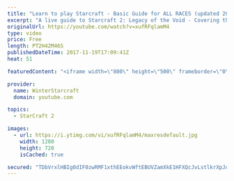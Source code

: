 ```yaml
---
title: "Learn to play Starcraft - Basic Guide for ALL RACES (updated 2017)"
excerpt: "A live guide to Starcraft 2: Legacy of the Void - Covering the basics and build orders for all of the races, and covering the important decisions to be made early in the game.  Not a step by step guide but a demonstration once you have the very basics of the units and races!"
originalUrl: https://youtube.com/watch?v=xufRFqlamM4
type: video
price: Free
length: PT2H42M46S
publishedDateTime: 2017-11-19T17:09:41Z
heat: 51

featuredContent: "<iframe width=\"800\" height=\"500\" frameborder=\"0\" src=\"https://www.youtube.com/embed/xufRFqlamM4\" allow=\"accelerometer; autoplay; encrypted-media; gyroscope; picture-in-picture\" allowfullscreen></iframe>"

provider:
  name: WinterStarcraft
  domain: youtube.com

topics:
  - StarCraft 2

images:
  - url: https://i.ytimg.com/vi/xufRFqlamM4/maxresdefault.jpg
    width: 1280
    height: 720
    isCached: true

secured: "TDbVrxlHBIg0dIF0zwRMF1xthEEokvWftEBUVZamXkE1HFXQcJvLstlkrXpJdZ4SavKP9uUaiAStVoVrUkie1G5uQr8kdgnJEoYRcqFcs4U+f7zyCNCdreArhif2vu2MyQePMCac7gcZ6GmtfTh9AF9JJJztTu1clj7R8kDOp2VaX4JRMOsSNQoJZevOGkaDg66IG9q0uk1DvIzFlGiryiGwxkNnfuB7GIldRWlpcfGphexBT+N3VE7II+ost1oj5sC1Uu7evTxWud7lYeOIxkYkQPihp0SAY9ewozhYP9kzC1nISNWGW9d0djmBl+RGKEDP6nrJIfbgjNktWSl8GsF8kDofhBO0nmOJtGqaHL22EQ9hjkoJ4BOZghDVQTatoCt8F3odFPbH/0cxIElR47Fucsz9wqkbXc98mILvwZEkksbnzbEPT/RE2Y/3skco;YhuhC9nTgL3J+ERxYHYphQ=="
---
```



